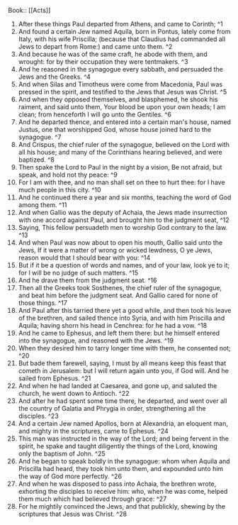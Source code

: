  Book:: [[Acts]]
 1. After these things Paul departed from Athens, and came to Corinth; ^1
 2. And found a certain Jew named Aquila, born in Pontus, lately come from Italy, with his wife Priscilla; (because that Claudius had commanded all Jews to depart from Rome:) and came unto them. ^2
 3. And because he was of the same craft, he abode with them, and wrought: for by their occupation they were tentmakers. ^3
 4. And he reasoned in the synagogue every sabbath, and persuaded the Jews and the Greeks. ^4
 5. And when Silas and Timotheus were come from Macedonia, Paul was pressed in the spirit, and testified to the Jews that Jesus was Christ. ^5
 6. And when they opposed themselves, and blasphemed, he shook his raiment, and said unto them, Your blood be upon your own heads; I am clean; from henceforth I will go unto the Gentiles. ^6
 7. And he departed thence, and entered into a certain man's house, named Justus, one that worshipped God, whose house joined hard to the synagogue. ^7
 8. And Crispus, the chief ruler of the synagogue, believed on the Lord with all his house; and many of the Corinthians hearing believed, and were baptized. ^8
 9. Then spake the Lord to Paul in the night by a vision, Be not afraid, but speak, and hold not thy peace: ^9
 10. For I am with thee, and no man shall set on thee to hurt thee: for I have much people in this city. ^10
 11. And he continued there a year and six months, teaching the word of God among them. ^11
 12. And when Gallio was the deputy of Achaia, the Jews made insurrection with one accord against Paul, and brought him to the judgment seat, ^12
 13. Saying, This fellow persuadeth men to worship God contrary to the law. ^13
 14. And when Paul was now about to open his mouth, Gallio said unto the Jews, If it were a matter of wrong or wicked lewdness, O ye Jews, reason would that I should bear with you: ^14
 15. But if it be a question of words and names, and of your law, look ye to it; for I will be no judge of such matters. ^15
 16. And he drave them from the judgment seat. ^16
 17. Then all the Greeks took Sosthenes, the chief ruler of the synagogue, and beat him before the judgment seat. And Gallio cared for none of those things. ^17
 18. And Paul after this tarried there yet a good while, and then took his leave of the brethren, and sailed thence into Syria, and with him Priscilla and Aquila; having shorn his head in Cenchrea: for he had a vow. ^18
 19. And he came to Ephesus, and left them there: but he himself entered into the synagogue, and reasoned with the Jews. ^19
 20. When they desired him to tarry longer time with them, he consented not; ^20
 21. But bade them farewell, saying, I must by all means keep this feast that cometh in Jerusalem: but I will return again unto you, if God will. And he sailed from Ephesus. ^21
 22. And when he had landed at Caesarea, and gone up, and saluted the church, he went down to Antioch. ^22
 23. And after he had spent some time there, he departed, and went over all the country of Galatia and Phrygia in order, strengthening all the disciples. ^23
 24. And a certain Jew named Apollos, born at Alexandria, an eloquent man, and mighty in the scriptures, came to Ephesus. ^24
 25. This man was instructed in the way of the Lord; and being fervent in the spirit, he spake and taught diligently the things of the Lord, knowing only the baptism of John. ^25
 26. And he began to speak boldly in the synagogue: whom when Aquila and Priscilla had heard, they took him unto them, and expounded unto him the way of God more perfectly. ^26
 27. And when he was disposed to pass into Achaia, the brethren wrote, exhorting the disciples to receive him: who, when he was come, helped them much which had believed through grace: ^27
 28. For he mightily convinced the Jews, and that publickly, shewing by the scriptures that Jesus was Christ. ^28
